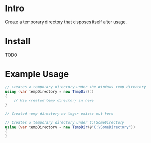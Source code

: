 # Intro

Create a temporary directory that disposes itself after usage.

# Install

TODO

# Example Usage

```c#
// Creates a temporary directory under the Windows temp directory
using (var tempDirectory = new TempDir())
{
    // Use created temp directory in here
}

// Created temp directory no loger exists out here
```

```c#
// Creates a temporary directory under C:\SomeDirectory
using (var tempDirectory = new TempDir(@"C:\SomeDirectory"))
{
}
```